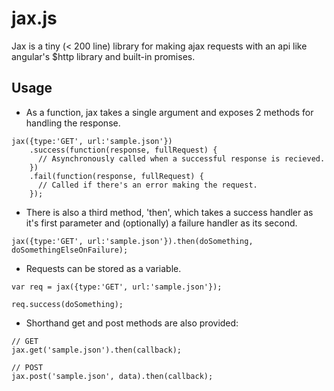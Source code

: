 jax.js
===

Jax is a tiny (< 200 line) library for making ajax requests with an api like angular's $http library and built-in promises.

## Usage

- As a function, jax takes a single argument and exposes 2 methods for handling the response.

```
jax({type:'GET', url:'sample.json'})
    .success(function(response, fullRequest) {
      // Asynchronously called when a successful response is recieved.
    })
    .fail(function(response, fullRequest) {
      // Called if there's an error making the request.
    });
```

- There is also a third method, 'then', which takes a success handler as it's first parameter and (optionally) a failure handler as its second.

```
jax({type:'GET', url:'sample.json'}).then(doSomething, doSomethingElseOnFailure);
```

- Requests can be stored as a variable.

```
var req = jax({type:'GET', url:'sample.json'});

req.success(doSomething);
```

- Shorthand get and post methods are also provided:

```
// GET
jax.get('sample.json').then(callback);

// POST
jax.post('sample.json', data).then(callback);
```
